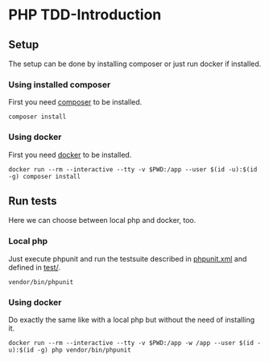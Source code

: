 # PHP TDD-Introduction

## Setup

The setup can be done by installing composer or just run docker if installed.

### Using installed composer

First you need [composer](https://getcomposer.org/doc/00-intro.md) to be installed.

    composer install

### Using docker

First you need [docker](https://docs.docker.com/engine/installation/) to be installed.

    docker run --rm --interactive --tty -v $PWD:/app --user $(id -u):$(id -g) composer install

## Run tests

Here we can choose between local php and docker, too.

### Local php

Just execute phpunit and run the testsuite described in [phpunit.xml](phpunit.xml) and defined in [test/](test/).

    vendor/bin/phpunit

### Using docker

Do exactly the same like with a local php but without the need of installing it.

    docker run --rm --interactive --tty -v $PWD:/app -w /app --user $(id -u):$(id -g) php vendor/bin/phpunit

